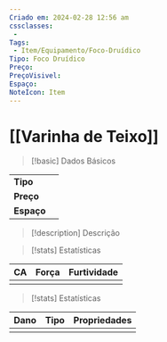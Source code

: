 ```yaml
---
Criado em: 2024-02-28 12:56 am
cssclasses:
 - 
Tags:
 - Item/Equipamento/Foco-Druídico
Tipo: Foco Druídico
Preço: 
PreçoVisivel: 
Espaço: 
NoteIcon: Item
---
```

# [[Varinha de Teixo]]

> [!basic] Dados Básicos
> 
|            |     |
| ---------- |:---:|
| **Tipo**   |     |
| **Preço**  |     |
| **Espaço** |     |
>
 
> [!description] Descrição
> 
>

> [!stats] Estatísticas
>
| CA  | Força | Furtividade |
| --- | ----- | ----------- |
|     |       |             |

> [!stats] Estatísticas
>
| Dano  | Tipo | Propriedades |
| --- | ----- | ----------- |
|     |       |             |